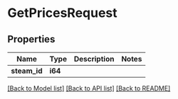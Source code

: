 # GetPricesRequest

## Properties

Name | Type | Description | Notes
------------ | ------------- | ------------- | -------------
**steam_id** | **i64** |  | 

[[Back to Model list]](../README.md#documentation-for-models) [[Back to API list]](../README.md#documentation-for-api-endpoints) [[Back to README]](../README.md)


